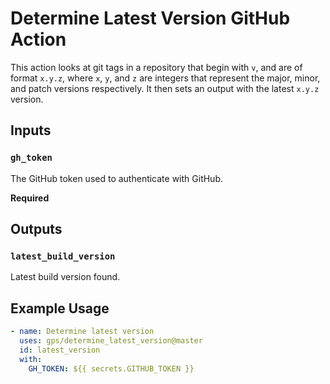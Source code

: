 # Determine Latest Version GitHub Action

This action looks at git tags in a repository that begin with `v`, and are of format `x.y.z`, where `x`, `y`, and `z` are integers that represent the major, minor, and patch versions respectively. It then sets an output with the latest `x.y.z` version.

## Inputs

### `gh_token`

The GitHub token used to authenticate with GitHub.

**Required**

## Outputs

### `latest_build_version`

Latest build version found.

## Example Usage

```yml
- name: Determine latest version
  uses: gps/determine_latest_version@master
  id: latest_version
  with:
    GH_TOKEN: ${{ secrets.GITHUB_TOKEN }}
```
